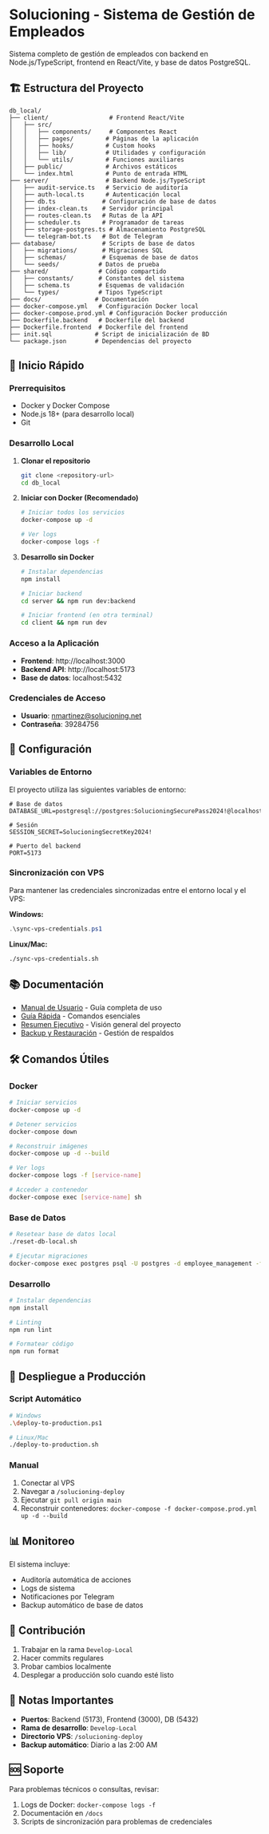 # Solucioning - Sistema de Gestión de Empleados

Sistema completo de gestión de empleados con backend en Node.js/TypeScript, frontend en React/Vite, y base de datos PostgreSQL.

## 🏗️ Estructura del Proyecto

```
db_local/
├── client/                 # Frontend React/Vite
│   ├── src/
│   │   ├── components/     # Componentes React
│   │   ├── pages/         # Páginas de la aplicación
│   │   ├── hooks/         # Custom hooks
│   │   ├── lib/           # Utilidades y configuración
│   │   └── utils/         # Funciones auxiliares
│   ├── public/            # Archivos estáticos
│   └── index.html         # Punto de entrada HTML
├── server/                # Backend Node.js/TypeScript
│   ├── audit-service.ts   # Servicio de auditoría
│   ├── auth-local.ts      # Autenticación local
│   ├── db.ts             # Configuración de base de datos
│   ├── index-clean.ts    # Servidor principal
│   ├── routes-clean.ts   # Rutas de la API
│   ├── scheduler.ts      # Programador de tareas
│   ├── storage-postgres.ts # Almacenamiento PostgreSQL
│   └── telegram-bot.ts   # Bot de Telegram
├── database/             # Scripts de base de datos
│   ├── migrations/       # Migraciones SQL
│   ├── schemas/          # Esquemas de base de datos
│   └── seeds/           # Datos de prueba
├── shared/              # Código compartido
│   ├── constants/       # Constantes del sistema
│   ├── schema.ts        # Esquemas de validación
│   └── types/           # Tipos TypeScript
├── docs/               # Documentación
├── docker-compose.yml   # Configuración Docker local
├── docker-compose.prod.yml # Configuración Docker producción
├── Dockerfile.backend   # Dockerfile del backend
├── Dockerfile.frontend  # Dockerfile del frontend
├── init.sql            # Script de inicialización de BD
└── package.json        # Dependencias del proyecto
```

## 🚀 Inicio Rápido

### Prerrequisitos
- Docker y Docker Compose
- Node.js 18+ (para desarrollo local)
- Git

### Desarrollo Local

1. **Clonar el repositorio**
   ```bash
   git clone <repository-url>
   cd db_local
   ```

2. **Iniciar con Docker (Recomendado)**
   ```bash
   # Iniciar todos los servicios
   docker-compose up -d
   
   # Ver logs
   docker-compose logs -f
   ```

3. **Desarrollo sin Docker**
   ```bash
   # Instalar dependencias
   npm install
   
   # Iniciar backend
   cd server && npm run dev:backend
   
   # Iniciar frontend (en otra terminal)
   cd client && npm run dev
   ```

### Acceso a la Aplicación
- **Frontend**: http://localhost:3000
- **Backend API**: http://localhost:5173
- **Base de datos**: localhost:5432

### Credenciales de Acceso
- **Usuario**: nmartinez@solucioning.net
- **Contraseña**: 39284756

## 🔧 Configuración

### Variables de Entorno
El proyecto utiliza las siguientes variables de entorno:

```env
# Base de datos
DATABASE_URL=postgresql://postgres:SolucioningSecurePass2024!@localhost:5432/employee_management

# Sesión
SESSION_SECRET=SolucioningSecretKey2024!

# Puerto del backend
PORT=5173
```

### Sincronización con VPS
Para mantener las credenciales sincronizadas entre el entorno local y el VPS:

**Windows:**
```powershell
.\sync-vps-credentials.ps1
```

**Linux/Mac:**
```bash
./sync-vps-credentials.sh
```

## 📚 Documentación

- [Manual de Usuario](MANUAL_USUARIO.md) - Guía completa de uso
- [Guía Rápida](GUIA_RAPIDA.md) - Comandos esenciales
- [Resumen Ejecutivo](RESUMEN_EJECUTIVO.md) - Visión general del proyecto
- [Backup y Restauración](BACKUP_README.md) - Gestión de respaldos

## 🛠️ Comandos Útiles

### Docker
```bash
# Iniciar servicios
docker-compose up -d

# Detener servicios
docker-compose down

# Reconstruir imágenes
docker-compose up -d --build

# Ver logs
docker-compose logs -f [service-name]

# Acceder a contenedor
docker-compose exec [service-name] sh
```

### Base de Datos
```bash
# Resetear base de datos local
./reset-db-local.sh

# Ejecutar migraciones
docker-compose exec postgres psql -U postgres -d employee_management -f /docker-entrypoint-initdb.d/init.sql
```

### Desarrollo
```bash
# Instalar dependencias
npm install

# Linting
npm run lint

# Formatear código
npm run format
```

## 🔄 Despliegue a Producción

### Script Automático
```bash
# Windows
.\deploy-to-production.ps1

# Linux/Mac
./deploy-to-production.sh
```

### Manual
1. Conectar al VPS
2. Navegar a `/solucioning-deploy`
3. Ejecutar `git pull origin main`
4. Reconstruir contenedores: `docker-compose -f docker-compose.prod.yml up -d --build`

## 📊 Monitoreo

El sistema incluye:
- Auditoría automática de acciones
- Logs de sistema
- Notificaciones por Telegram
- Backup automático de base de datos

## 🤝 Contribución

1. Trabajar en la rama `Develop-Local`
2. Hacer commits regulares
3. Probar cambios localmente
4. Desplegar a producción solo cuando esté listo

## 📝 Notas Importantes

- **Puertos**: Backend (5173), Frontend (3000), DB (5432)
- **Rama de desarrollo**: `Develop-Local`
- **Directorio VPS**: `/solucioning-deploy`
- **Backup automático**: Diario a las 2:00 AM

## 🆘 Soporte

Para problemas técnicos o consultas, revisar:
1. Logs de Docker: `docker-compose logs -f`
2. Documentación en `/docs`
3. Scripts de sincronización para problemas de credenciales
